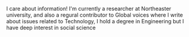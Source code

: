  I care about information! I'm currently a researcher at Northeaster university, and also a regural contributor to Global voices where I write about issues related to Technology, I hold a degree in Engineering but I have deep interest in social science 
